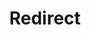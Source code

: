 ﻿---
layout: src/layouts/Redirect.astro
title: Redirect
redirect: https://octopus.com/docs/octopus-rest-api/octopus-cli/list-workerpools
pubDate:  2023-01-01
navSearch: false
navSitemap: false
navMenu: false
---
